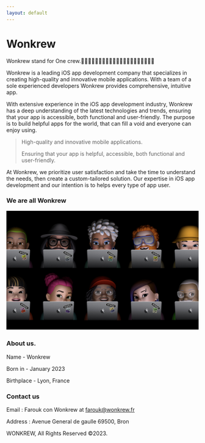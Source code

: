 ```yaml
---
layout: default
---
```

# Wonkrew

Wonkrew stand for One crew.👩🏻‍💻🧑🏼‍💻👩🏽‍💻👨🏽‍💻👩🏾‍💻🧑🏼‍💻👨🏾‍💻

Wonkrew is a leading iOS app development company that specializes in creating high-quality and innovative mobile applications. With a team of a sole experienced developers Wonkrew provides comprehensive, intuitive app.

With extensive experience in the iOS app development industry, Wonkrew has a deep understanding of the latest technologies and trends, ensuring that your app is accessible, both functional and user-friendly. The purpose is to build helpful apps for the world, that can fill a void and everyone can enjoy using.

> High-quality and innovative mobile applications.
>
> Ensuring that your app is helpful, accessible, both functional and user-friendly.

At Wonkrew, we prioritize user satisfaction and take the time to understand the needs, then  create a custom-tailored solution. Our expertise in iOS app development and our intention is to helps every type of app user.

### We are all Wonkrew

![Wonkrew](/assets/img/wonkrew-2048.png)

### About us.

Name - Wonkrew

Born in - January 2023

Birthplace - Lyon, France

### Contact us
Email : Farouk con Wonkrew at [farouk@wonkrew.fr](mailto:farouk@wonkrew.fr)

Address : Avenue General de gaulle 69500, Bron


WONKREW, All Rights Reserved ©2023.
